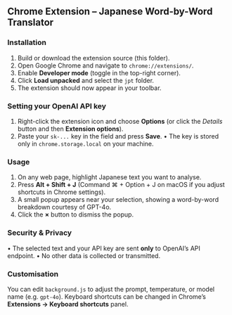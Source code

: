 
## Chrome Extension – Japanese Word-by-Word Translator

### Installation

1. Build or download the extension source (this folder).
2. Open Google Chrome and navigate to `chrome://extensions/`.
3. Enable **Developer mode** (toggle in the top-right corner).
4. Click **Load unpacked** and select the `jpt` folder.
5. The extension should now appear in your toolbar.

### Setting your OpenAI API key

1. Right-click the extension icon and choose **Options** (or click the *Details* button and then **Extension options**).
2. Paste your `sk-...` key in the field and press **Save**.
   • The key is stored only in `chrome.storage.local` on your machine.

### Usage

1. On any web page, highlight Japanese text you want to analyse.
2. Press **Alt + Shift + J** (Command ⌘ + Option + J on macOS if you adjust shortcuts in Chrome settings).
3. A small popup appears near your selection, showing a word-by-word breakdown courtesy of GPT-4o.
4. Click the **×** button to dismiss the popup.

### Security & Privacy

• The selected text and your API key are sent **only** to OpenAI’s API endpoint.
• No other data is collected or transmitted.

### Customisation

You can edit `background.js` to adjust the prompt, temperature, or model name (e.g.
`gpt-4o`). Keyboard shortcuts can be changed in Chrome’s **Extensions → Keyboard
shortcuts** panel. 